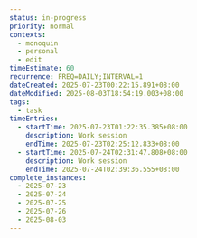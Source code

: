 ```yaml
---
status: in-progress
priority: normal
contexts:
  - monoquin
  - personal
  - edit
timeEstimate: 60
recurrence: FREQ=DAILY;INTERVAL=1
dateCreated: 2025-07-23T00:22:15.891+08:00
dateModified: 2025-08-03T18:54:19.003+08:00
tags:
  - task
timeEntries:
  - startTime: 2025-07-23T01:22:35.385+08:00
    description: Work session
    endTime: 2025-07-23T02:25:12.833+08:00
  - startTime: 2025-07-24T02:31:47.808+08:00
    description: Work session
    endTime: 2025-07-24T02:39:36.555+08:00
complete_instances:
  - 2025-07-23
  - 2025-07-24
  - 2025-07-25
  - 2025-07-26
  - 2025-08-03
---
```


